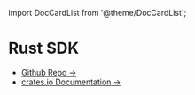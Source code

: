import DocCardList from '@theme/DocCardList';

# Rust SDK

- [Github Repo &rarr;](https://github.com/super-turbo-society/turbo-genesis-sdk)
- [crates.io Documentation &rarr;](https://crates.io/crates/turbo-genesis-sdk)

<DocCardList />